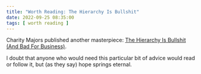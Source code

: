 ```yaml
---
title: "Worth Reading: The Hierarchy Is Bullshit"
date: 2022-09-25 08:35:00
tags: [ worth reading ]
---
```

Charity Majors published another masterpiece: [The Hierarchy Is Bullshit (And Bad For Business)](https://charity.wtf/2022/09/23/the-hierarchy-is-bullshit-and-bad-for-business/).

I doubt that anyone who would need this particular bit of advice would read or follow it, but (as they say) hope springs eternal.
